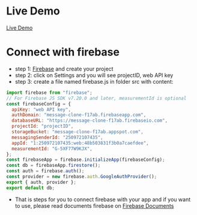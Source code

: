 # Live Demo

[Live Demo](http://103.89.85.226:5000/)

# Connect with firebase

- step 1: [Firebase](firebase.google.com) and create your project
- step 2: click on Settings and you will see projectID, web API key
- step 3: create a file named firebase.js in folder src with content:

```javascript
import firebase from "firebase";
// For Firebase JS SDK v7.20.0 and later, measurementId is optional
const firebaseConfig = {
  apiKey: "web API key",
  authDomain: "message-clone-f17ab.firebaseapp.com",
  databaseURL: "https://message-clone-f17ab.firebaseio.com",
  projectId: "projectID",
  storageBucket: "message-clone-f17ab.appspot.com",
  messagingSenderId: "250972107435",
  appId: "1:250972107435:web:48b503831f3b0a7caefdee",
  measurementId: "G-5XF77W9KJX",
};
const firebaseApp = firebase.initializeApp(firebaseConfig);
const db = firebaseApp.firestore();
const auth = firebase.auth();
const provider = new firebase.auth.GoogleAuthProvider();
export { auth, provider };
export default db;
```

- That is steps for you to connect firebase with your app and if you want to use, please read documents firebase on
  [Firebase Documents](https://firebase.google.com/docs/storage/web/start)
